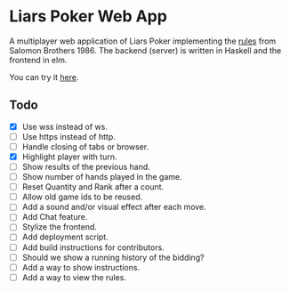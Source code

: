 # Liars Poker Web App

A multiplayer web application of Liars Poker implementing the [rules](http://www.liars-poker.com/)
from Salomon Brothers 1986. The backend (server) is written in Haskell
and the frontend in elm.

You can try it [here](http://liarspoker.herokuapp.com).

Todo
----------------

- [X] Use wss instead of ws.
- [ ] Use https instead of http.
- [ ] Handle closing of tabs or browser.
- [X] Highlight player with turn.
- [ ] Show results of the previous hand.
- [ ] Show number of hands played in the game.
- [ ] Reset Quantity and Rank after a count.
- [ ] Allow old game ids to be reused.
- [ ] Add a sound and/or visual effect after each move.
- [ ] Add Chat feature.
- [ ] Stylize the frontend.
- [ ] Add deployment script.
- [ ] Add build instructions for contributors.
- [ ] Should we show a running history of the bidding?
- [ ] Add a way to show instructions.
- [ ] Add a way to view the rules.
